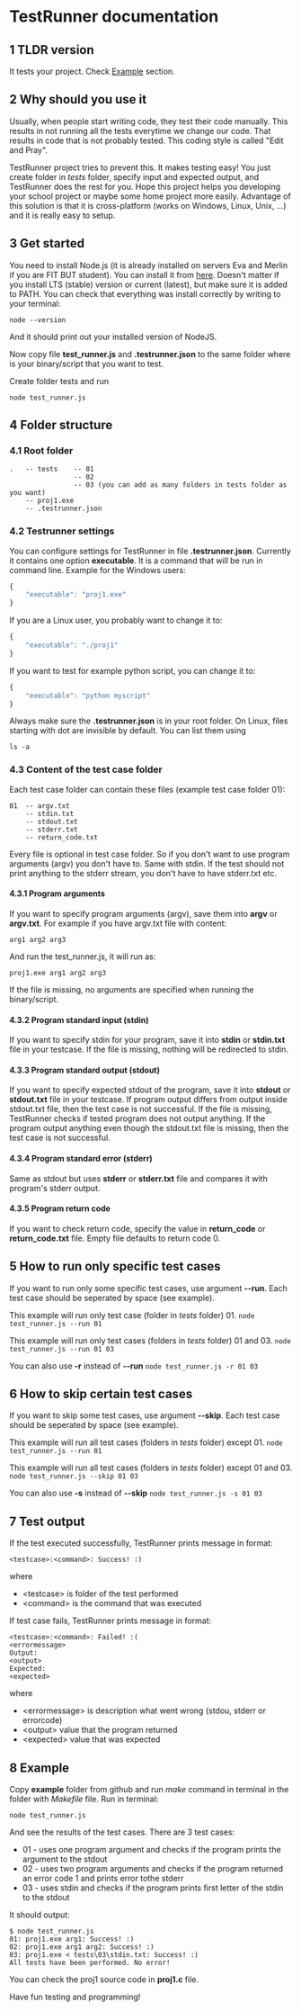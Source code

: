 # TestRunner documentation

## 1 TLDR version
It tests your project. Check [Example](#example) section.

## 2 Why should you use it
Usually, when people start writing code, they test their code manually.
This results in not running all the tests everytime we change our code.
That results  in code that is not probably tested.
This coding style is called "Edit and Pray".

TestRunner project tries to prevent this. It makes testing easy! You just create folder in *tests* folder, specify input and expected output, and TestRunner does the rest for you.
Hope this project helps you developing your school project or maybe some home project more easily.
Advantage of this solution is that it is cross-platform (works on Windows, Linux, Unix, ...) and it is really easy to setup.

## 3 Get started
You need to install Node.js (it is already installed on servers Eva and Merlin if you are FIT BUT student).
You can install it from [here](https://nodejs.org/en/download). Doesn't matter if you install LTS (stable) version or current (latest), but make sure it is added to PATH.
You can check that everything was install correctly by writing to your terminal:

`node --version`

And it should print out your installed version of NodeJS.

Now copy file **test_runner.js** and **.testrunner.json** to the same folder where is your binary/script that you want to test.

Create folder tests and run

`node test_runner.js`

## 4 Folder structure

### 4.1 Root folder
```
.   -- tests    -- 01
                -- 02
                -- 03 (you can add as many folders in tests folder as you want)
    -- proj1.exe
    -- .testrunner.json
```

### 4.2 Testrunner settings
You can configure settings for TestRunner in file **.testrunner.json**. Currently it contains one option **executable**. 
It is a command that will be run in command line. Example for the Windows users:

```javascript
{
    "executable": "proj1.exe"
}
```

If you are a Linux user, you probably want to change it to:

```javascript
{
    "executable": "./proj1"
}
```


If you want to test for example python script, you can change it to:

```javascript
{
    "executable": "python myscript"
}
```

Always make sure the **.testrunner.json** is in your root folder. On Linux, files starting with dot are invisible by default.
You can list them using

`ls -a`


### 4.3 Content of the test case folder
Each test case folder can contain these files (example test case folder 01):

```
01  -- argv.txt
    -- stdin.txt
    -- stdout.txt
    -- stderr.txt
    -- return_code.txt
```

Every file is optional in test case folder. So if you don't want to use program arguments (argv) you don't have to. Same with stdin. If the test should not print anything to the stderr stream, you don't have to have stderr.txt etc.

#### 4.3.1 Program arguments
If you want to specify program arguments (argv), save them into **argv** or **argv.txt**.
For example if you have argv.txt file with content: 

`arg1 arg2 arg3`

And run the test_runner.js, it will run as:

`proj1.exe arg1 arg2 arg3`

If the file is missing, no arguments are specified when running the binary/script.


#### 4.3.2 Program standard input (stdin)
If you want to specify stdin for your program, save it into **stdin** or **stdin.txt** file in your testcase.
If the file is missing, nothing will be redirected to stdin.

#### 4.3.3 Program standard output (stdout)
If you want to specify expected stdout of the program, save it into **stdout** or **stdout.txt** file in your testcase. If program output differs from output inside stdout.txt file, then the test case is not successful.
If the file is missing, TestRunner checks if tested program does not output anything. If the program output anything even though the stdout.txt file is missing, then the test case is not successful.

#### 4.3.4 Program standard error (stderr)
Same as stdout but uses **stderr** or **stderr.txt** file and compares it with program's stderr output.

#### 4.3.5 Program return code
If you want to check return code, specify the value in **return\_code** or **return\_code.txt** file. Empty file defaults to return code 0.

## 5 How to run only specific test cases
If you want to run only some specific test cases, use argument **--run**.
Each test case should be seperated by space (see example).

This example will run only test case (folder in *tests* folder) 01.
`node test_runner.js --run 01`

This example will run only test cases (folders in *tests* folder) 01 and 03.
`node test_runner.js --run 01 03`

You can also use **-r** instead of **--run**
`node test_runner.js -r 01 03`


## 6 How to skip certain test cases
If you want to skip some test cases, use argument **--skip**.
Each test case should be seperated by space (see example).


This example will run all test cases (folders in *tests* folder) except 01.
`node test_runner.js --run 01`


This example will run all test cases (folders in *tests* folder) except 01 and 03.
`node test_runner.js --skip 01 03`

You can also use **-s** instead of **--skip**
`node test_runner.js -s 01 03`

## 7 Test output
If the test executed successfully, TestRunner prints message in format:

```
<testcase>:<command>: Success! :)
```

where
* \<testcase\> is folder of the test performed
* \<command\> is the command that was executed


If test case fails, TestRunner prints message in format:

```
<testcase>:<command>: Failed! :(
<errormessage>
Output:
<output>
Expected:
<expected>
```

where
* \<errormessage\> is description what went wrong (stdou, stderr or errorcode)
* \<output\> value that the program returned
* \<expected\> value that was expected

## 8 Example
Copy **example** folder from github and run *make* command in terminal in the folder with *Makefile* file.
Run in terminal:

`node test_runner.js`

And see the results of the test cases. There are 3 test cases:

* 01 - uses one program argument and checks if the program prints the argument to the stdout
* 02 - uses two program arguments and checks if the program returned an error code 1 and prints error tothe stderr
* 03 - uses stdin and checks if the program prints first letter of the stdin to the stdout

It should output:

```
$ node test_runner.js
01: proj1.exe arg1: Success! :)
02: proj1.exe arg1 arg2: Success! :)
03: proj1.exe < tests\03\stdin.txt: Success! :)
All tests have been performed. No error!
````

You can check the proj1 source code in **proj1.c** file.

Have fun testing and programming!
